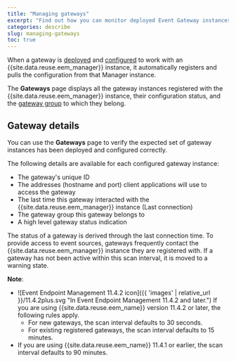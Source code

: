 ```yaml
---
title: "Managing gateways"
excerpt: "Find out how you can monitor deployed Event Gateway instances in the Event Endpoint Management UI."
categories: describe
slug: managing-gateways
toc: true
---
```


When a gateway is [deployed](../../installing/deploy-gateways) and [configured](../../installing/deploy-gateways#configuring) to work with an {{site.data.reuse.eem_manager}} instance, it automatically registers and pulls the configuration from that Manager instance.

The **Gateways** page displays all the gateway instances registered with the {{site.data.reuse.eem_manager}} instance, their configuration status, and the [gateway group](../../about/key-concepts#gateway-group) to which they belong.


## Gateway details

You can use the **Gateways** page to verify the expected set of gateway instances has been deployed and configured correctly.

The following details are available for each configured gateway instance:

- The gateway's unique ID
- The addresses (hostname and port) client applications will use to access the gateway
- The last time this gateway interacted with the {{site.data.reuse.eem_manager}} instance (Last connection)
- The gateway group this gateway belongs to
- A high level gateway status indication

The status of a gateway is derived through the last connection time. To provide access to event sources, gateways frequently contact the {{site.data.reuse.eem_manager}} instance they are registered with. If a gateway has not been active within this scan interval, it is moved to a warning state.  

**Note**:

- ![Event Endpoint Management 11.4.2 icon]({{ 'images' | relative_url }}/11.4.2plus.svg "In Event Endpoint Management 11.4.2 and later.") If you are using {{site.data.reuse.eem_name}} version 11.4.2 or later, the following rules apply. 
    - For new gateways, the scan interval defaults to 30 seconds.
    - For existing registered gateways, the scan interval defaults to 15 minutes.
- If you are using {{site.data.reuse.eem_name}} 11.4.1 or earlier, the scan interval defaults to 90 minutes.   

